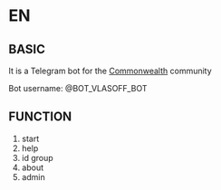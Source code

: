 EN
==

BASIC
--
It is a Telegram bot for the <a href= "https://vk.com/thecommonwealth2020">Commonwealth<a> community

Bot username: @BOT_VLASOFF_BOT


FUNCTION
--
1. start
2. help
3. id group
4. about 
5. admin
